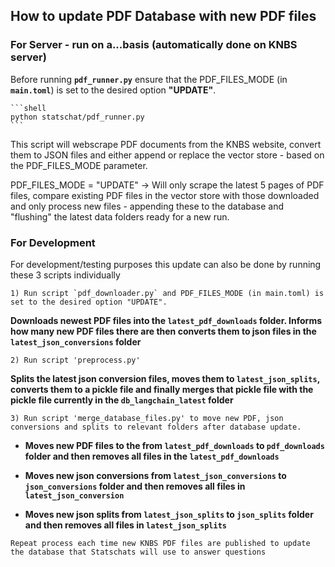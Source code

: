 ## How to update PDF Database with new PDF files

### For Server - run on a...basis (automatically done on KNBS server)

Before running **`pdf_runner.py`** ensure that the PDF_FILES_MODE (in **`main.toml`**) is set to the desired option **"UPDATE"**.

    ```shell
    python statschat/pdf_runner.py
    ```

This script will webscrape PDF documents from the KNBS website, convert them to JSON files and either append or replace the vector store - based on the PDF_FILES_MODE parameter.

PDF_FILES_MODE = "UPDATE" -> Will only scrape the latest 5 pages of PDF files, compare existing PDF files in the vector store with those downloaded and only process new files - appending these to the database and "flushing" the latest data folders ready for a new run.

### For Development
For development/testing purposes this update can also be done by running these 3 scripts individually

```
1) Run script `pdf_downloader.py` and PDF_FILES_MODE (in main.toml) is set to the desired option "UPDATE".
```

**Downloads newest PDF files into the `latest_pdf_downloads` folder. Informs how many new PDF files there are then converts them to json files in the `latest_json_conversions` folder**

```
2) Run script 'preprocess.py'
```

**Splits the latest json conversion files, moves them to `latest_json_splits`, converts them to a pickle file and finally merges that pickle file with the pickle file currently in the `db_langchain_latest` folder**

```
3) Run script 'merge_database_files.py' to move new PDF, json conversions and splits to relevant folders after database update. 
```

- **Moves new PDF files to the from `latest_pdf_downloads` to `pdf_downloads` folder and then removes all files in the `latest_pdf_downloads`**

- **Moves new json conversions from `latest_json_conversions` to `json_conversions` folder and then removes all files in `latest_json_conversion`**

- **Moves new json splits from `latest_json_splits` to `json_splits` folder and then removes all files in `latest_json_splits`**

```
Repeat process each time new KNBS PDF files are published to update the database that Statschats will use to answer questions
```
